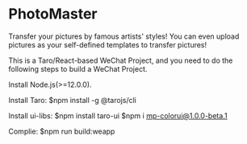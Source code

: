 # PhotoMaster
Transfer your pictures by famous artists' styles! You can even upload pictures as your self-defined templates to transfer pictures!


This is a Taro/React-based WeChat Project, and you need to do the following steps to build a WeChat Project.

Install Node.js(>=12.0.0).

Install Taro:
$npm install -g @tarojs/cli

Install ui-libs:
$npm install taro-ui
$npm i mp-colorui@1.0.0-beta.1

Complie:
$npm run build:weapp
